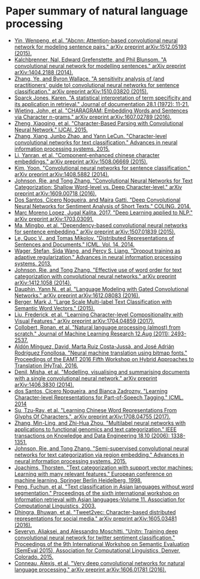 # Paper summary of natural language processing

* [Yin, Wenpeng, et al. "Abcnn: Attention-based convolutional neural network for modeling sentence pairs." arXiv preprint arXiv:1512.05193 (2015).](./ABCNN_Attention-Based_Convolutional_Neural_Network_for_Modeling_Sentence_Pairs)
* [Kalchbrenner, Nal, Edward Grefenstette, and Phil Blunsom. "A convolutional neural network for modelling sentences." arXiv preprint arXiv:1404.2188 (2014).](./A_Convolutional_Neural_Network_for_Modelling_Sentences)
* [Zhang, Ye, and Byron Wallace. "A sensitivity analysis of (and practitioners' guide to) convolutional neural networks for sentence classification." arXiv preprint arXiv:1510.03820 (2015).](./A_Sensitivity_Analysis_of_Convolutional_Neural_Networks_for_Sentence_Classification)
* [Sparck Jones, Karen. "A statistical interpretation of term specificity and its application in retrieval." Journal of documentation 28.1 (1972): 11-21.](./A_statistical_interpretation_of_term_specificity_and_its_application_in_retrieval)
* [Wieting, John, et al. "CHARAGRAM: Embedding Words and Sentences via Character n-grams." arXiv preprint arXiv:1607.02789 (2016).](./CHARAGRAM_Embedding_Words_and_Sentences_via_Character_n-grams)
* [Zheng, Xiaoqing, et al. "Character-Based Parsing with Convolutional Neural Network." IJCAI. 2015.](./Character-Based_Parsing_with_Convolutional_Neural_Network)
* [Zhang, Xiang, Junbo Zhao, and Yann LeCun. "Character-level convolutional networks for text classification." Advances in neural information processing systems. 2015.](./Character-level_Convolutional_Networks_for_Text_Classification)
* [Li, Yanran, et al. "Component-enhanced chinese character embeddings." arXiv preprint arXiv:1508.06669 (2015).](./Component-Enhanced_Chinese_Character_Embeddings)
* [Kim, Yoon. "Convolutional neural networks for sentence classification." arXiv preprint arXiv:1408.5882 (2014).](./Convolutional_Neural_Networks_for_Sentence_Classification)
* [Johnson, Rie, and Tong Zhang. "Convolutional Neural Networks for Text Categorization: Shallow Word-level vs. Deep Character-level." arXiv preprint arXiv:1609.00718 (2016).](./Convolutional_Neural_Networks_for_Text_categorization_Shallow_Word-level_vs_Deep_Character-level)
* [Dos Santos, Cícero Nogueira, and Maira Gatti. "Deep Convolutional Neural Networks for Sentiment Analysis of Short Texts." COLING. 2014.](./Deep_Convolutional_Neural_Networks_for_Sentiment_Analysis_of_Short_Texts)
* [Marc Moreno Lopez, Jugal Kalita. 2017. "Deep Learning applied to NLP." arXiv preprint arXiv:1703.03091.](./Deep_Learning_applied_to_NLP)
* [Ma, Mingbo, et al. "Dependency-based convolutional neural networks for sentence embedding." arXiv preprint arXiv:1507.01839 (2015).](./Dependency_based_Convolutional_Neural_Networks_for_Sentence_Embedding)
* [Le, Quoc V., and Tomas Mikolov. "Distributed Representations of Sentences and Documents." ICML. Vol. 14. 2014.](./Distributed_Representations_of_Words_and_Phrases_and_their_Compositionally)
* [Wager, Stefan, Sida Wang, and Percy S. Liang. "Dropout training as adaptive regularization." Advances in neural information processing systems. 2013.](./Dropout_Training_as_Adaptive_Regularization.md)
* [Johnson, Rie, and Tong Zhang. "Effective use of word order for text categorization with convolutional neural networks." arXiv preprint arXiv:1412.1058 (2014).](./Effective_Use_of_Word_Order_for_Text_Categorization_with_Convolutional_Neural_Networks)
* [Dauphin, Yann N., et al. "Language Modeling with Gated Convolutional Networks." arXiv preprint arXiv:1612.08083 (2016).](./Language_Modeling_with_Gated_Convolutional_Networks)
* [Berger, Mark J. "Large Scale Multi-label Text Classification with Semantic Word Vectors." (2015).](./Large_Scale_Multi-label_Text_Classification_with_Semantic_Word_Vectors)
* [Liu, Frederick, et al. "Learning Character-level Compositionality with Visual Features." arXiv preprint arXiv:1704.04859 (2017).](./Learning_Character-level_Compositionality_with_Visual_Features)
* [Collobert, Ronan, et al. "Natural language processing (almost) from scratch." Journal of Machine Learning Research 12.Aug (2011): 2493-2537.](./Natural_Language_Processing_almost_from_Scratch)
* [Aldón Mínguez, David, Marta Ruiz Costa-Jussà, and José Adrián Rodríguez Fonollosa. "Neural machine translation using bitmap fonts." Proceedings of the EAMT 2016 Fifth Workshop on Hybrid Approaches to Translation (HyTra). 2016.](Neural_Machine_Translation_usuing_Bitmap_Fonts)
* [Denil, Misha, et al. "Modelling, visualising and summarising documents with a single convolutional neural network." arXiv preprint arXiv:1406.3830 (2014).](./Modelling_Visualising_and_Summarising_Documents_with_a_Single_Convolutional_Neural_Network)
* [dos Santos, Cícero Nogueira, and Bianca Zadrozny. "Learning Character-level Representations for Part-of-Speech Tagging." ICML. 2014](./Learning_Character-level_Representations_for_Part-of-Speech_Tagging)
* [Su, Tzu-Ray, et al. "Learning Chinese Word Representations From Glyphs Of Characters.", arXiv preprint arXiv:1708.04755 (2017).](./Learning_Chinese_Word_Representations_From_Glyphs_Of_Characters)
* [Zhang, Min-Ling, and Zhi-Hua Zhou. "Multilabel neural networks with applications to functional genomics and text categorization." IEEE transactions on Knowledge and Data Engineering 18.10 (2006): 1338-1351.](./Multi-Label_Neural_Networks_with_Applications_to_Functional_Genomics_and_Text_Categorization)
* [Johnson, Rie, and Tong Zhang. "Semi-supervised convolutional neural networks for text categorization via region embedding." Advances in neural information processing systems. 2015.](./Semi-supervised_Convolutional_Neural_Networks_for_Text_Categorization_via_Region_Embedding.md)
* [Joachims, Thorsten. "Text categorization with support vector machines: Learning with many relevant features." European conference on machine learning. Springer Berlin Heidelberg, 1998.](./Text_Categorization_with_Support_Vector_Machines_Learning_with_Many_Relavant_Features)
* [Peng, Fuchun, et al. "Text classification in Asian languages without word segmentation." Proceedings of the sixth international workshop on Information retrieval with Asian languages-Volume 11. Association for Computational Linguistics, 2003.](Text_Clasification_in_Asian_Languages_without_Word_Segmentation)
* [Dhingra, Bhuwan, et al. "Tweet2vec: Character-based distributed representations for social media." arXiv preprint arXiv:1605.03481 (2016).](./Tweet2Vec_Character_Based_Distributed_Representations_for_Social_Media)
* [Severyn, Aliaksei, and Alessandro Moschitti. "Unitn: Training deep convolutional neural network for twitter sentiment classification." Proceedings of the 9th International Workshop on Semantic Evaluation (SemEval 2015), Association for Computational Linguistics, Denver, Colorado. 2015.](./UNITN_Training_Deep_Convolutional_Neural_Network_for_Twitter_Sentiment_Classification)
* [Conneau, Alexis, et al. "Very deep convolutional networks for natural language processing." arXiv preprint arXiv:1606.01781 (2016).](./Very_Deep_Convolutional_Networks_for_Natural_Language_Processing)
